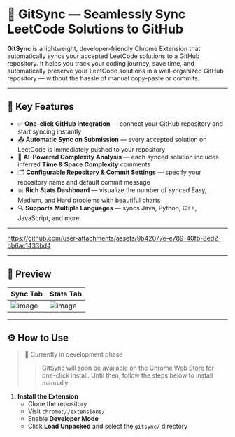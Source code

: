 # 🚀 GitSync — Seamlessly Sync LeetCode Solutions to GitHub

**GitSync** is a lightweight, developer-friendly Chrome Extension that automatically syncs your accepted LeetCode solutions to a GitHub repository. It helps you track your coding journey, save time, and automatically preserve your LeetCode solutions in a well-organized GitHub repository — without the hassle of manual copy-paste or commits.



---

## 🔧 Key Features

- ✅ **One-click GitHub Integration** — connect your GitHub repository and start syncing instantly  
- 📤 **Automatic Sync on Submission** — every accepted solution on LeetCode is immediately pushed to your repository  
- 🧠 **AI-Powered Complexity Analysis** — each synced solution includes inferred **Time & Space Complexity** comments  
- 🗂️ **Configurable Repository & Commit Settings** — specify your repository name and default commit message  
- 📊 **Rich Stats Dashboard** — visualize the number of synced Easy, Medium, and Hard problems with beautiful charts  
- 🔍 **Supports Multiple Languages** — syncs Java, Python, C++, JavaScript, and more  

------
https://github.com/user-attachments/assets/9b42077e-e789-40fb-8ed2-bb6ac1433bd4

---

## 📸 Preview

| Sync Tab | Stats Tab |
|----------|-----------|
| ![image](https://github.com/user-attachments/assets/9741be64-e7ed-4f41-9f26-48636f33b841) | ![image](https://github.com/user-attachments/assets/f5276c05-02aa-4008-be19-72e8d53392ff)
 
---

## ⚙️ How to Use
>🧪 Currently in development phase
>>GitSync will soon be available on the Chrome Web Store for one-click install.
Until then, follow the steps below to install manually:

1. **Install the Extension**  
   - Clone the repository  
   - Visit `chrome://extensions/`  
   - Enable **Developer Mode**  
   - Click **Load Unpacked** and select the `gitsync/` directory

